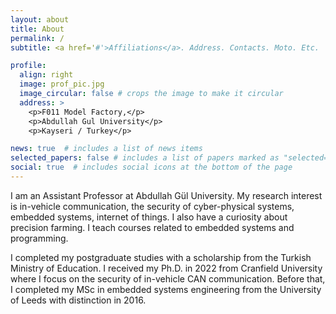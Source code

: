 ```yaml
---
layout: about
title: About
permalink: /
subtitle: <a href='#'>Affiliations</a>. Address. Contacts. Moto. Etc.

profile:
  align: right
  image: prof_pic.jpg
  image_circular: false # crops the image to make it circular
  address: >
    <p>F011 Model Factory,</p>
    <p>Abdullah Gul University</p>
    <p>Kayseri / Turkey</p>

news: true  # includes a list of news items
selected_papers: false # includes a list of papers marked as "selected={true}"
social: true  # includes social icons at the bottom of the page
---
```

I am an Assistant Professor at Abdullah Gül University. My research interest is in-vehicle communication, the security of cyber-physical systems, embedded systems, internet of things. I also have a curiosity about precision farming. I teach courses related to embedded systems and programming. 

I completed my postgraduate studies with a scholarship from the Turkish Ministry of Education. I received my Ph.D. in 2022 from Cranfield University where I focus on the security of in-vehicle CAN communication. Before that, I completed my MSc in embedded systems engineering from the University of Leeds with distinction in 2016.
